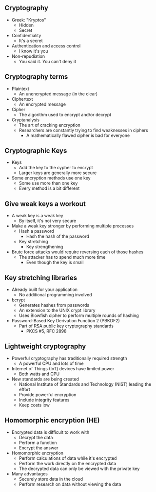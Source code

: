 ## Cryptography
- Greek: "Kryptos"
	- Hidden
	- Secret
- Confidentiality
	- It's a secret
- Authentication and access control
	- I know it's you
- Non-repudiation
	- You said it.  You can't deny it
## Cryptography terms
- Plaintext
	- An unencrypted message (in the clear)
- Ciphertext
	- An encrypted message
- Cipher
	- The algorithm used to encrypt and/or decrypt
- Cryptanalysis
	- The art of cracking encryption
	- Researchers are constantly trying to find weaknesses in ciphers
		- A mathematically flawed cipher is bad for everyone
## Cryptographic Keys
- Keys
	- Add the key to the cypher to encrypt
	- Larger keys are generally more secure
- Some encryption methods use one key
	- Some use more than one key
	- Every method is a bit different
## Give weak keys a workout
- A weak key is a weak key
	- By itself, it's not very secure
- Make a weak key stronger by performing multiple processes
	- Hash a password
		- Hash the hash of the password
	- Key stretching
		- Key strengthening
- Brute force attacks would require reversing each of those hashes
	- The attacker has to spend much more time
		- Even though the key is small
## Key stretching libraries
- Already built for your application
	- No additional programming involved
- bcrypt
	- Generates hashes from passwords
	- An extension to the UNIX crypt library
	- Uses Blowfish cipher to perform multiple rounds of hashing
- Password-Based Key Derivation Function 2 (PBKDF2)
	- Part of RSA public key cryptography standards
		- PKCS #5, RFC 2898
## Lightweight cryptography
- Powerful cryptography has traditionally required strength
	- A powerful CPU and lots of time
- Internet of Things (IoT) devices have limited power
	- Both watts and CPU
- New standards are being created
	- National Institute of Standards and Technology (NIST) leading the effort
	- Provide powerful encryption
	- Include integrity features
	- Keep costs low
## Homomorphic encryption (HE)
- Encrypted data is difficult to work with
	- Decrypt the data
	- Perform a function
	- Encrypt the answer
- Homomorphic encryption
	- Perform calculations of data while it's encrypted
	- Perform the work directly on the encrypted data
	- The decrypted data can only be viewed with the private key
- Many advantages
	- Securely store data in the cloud
	- Perform research on data without viewing the data

